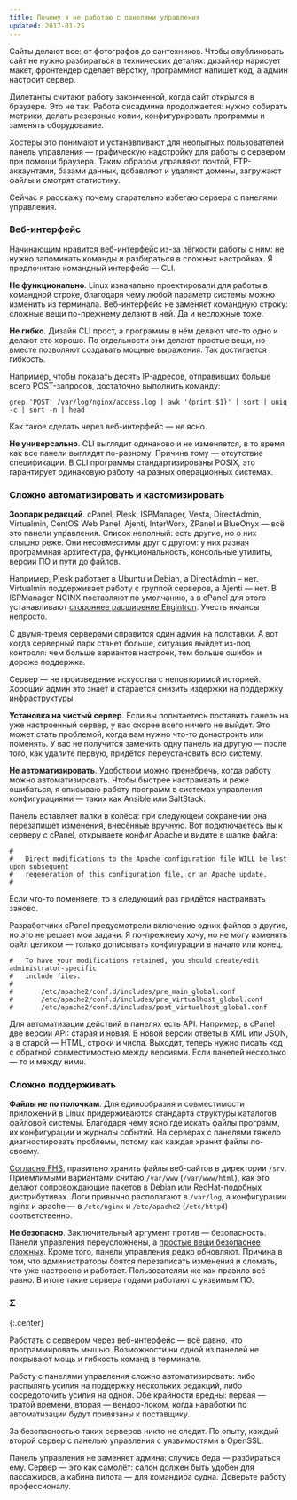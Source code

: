 ```yaml
---
title: Почему я не работаю с панелями управления
updated: 2017-01-25
---
```


Сайты делают все: от фотографов до сантехников. Чтобы опубликовать сайт не нужно разбираться в технических деталях: дизайнер нарисует макет, фронтендер сделает вёрстку, программист напишет код, а админ настроит сервер.

Дилетанты считают работу законченной, когда сайт открылся в браузере. Это не так. Работа сисадмина продолжается: нужно собирать метрики, делать резервные копии, конфигурировать программы и заменять оборудование.

Хостеры это понимают и устанавливают для неопытных пользователей панель управления — графическую надстройку для работы с сервером при помощи браузера. Таким образом управляют почтой, FTP-аккаунтами, базами данных, добавляют и удаляют домены, загружают файлы и смотрят статистику.

Сейчас я расскажу почему старательно избегаю сервера с панелями управления.

### Веб-интерфейс

Начинающим нравится веб-интерфейс из-за лёгкости работы с ним: не нужно запоминать команды и разбираться в сложных настройках. Я предпочитаю командный интерфейс — CLI.

**Не функционально**. Linux изначально проектировали для работы в командной строке, благодаря чему любой параметр системы можно изменить из терминала. Веб-интерфейс не заменяет командную строку: сложные вещи по-прежнему делают в ней. Да и несложные тоже.

**Не гибко**. Дизайн CLI прост, а программы в нём делают что-то одно и делают это хорошо. По отдельности они делают простые вещи, но вместе позволяют создавать мощные выражения. Так достигается гибкость.

Например, чтобы показать десять IP-адресов, отправивших больше всего POST-запросов, достаточно выполнить команду:
```
grep 'POST' /var/log/nginx/access.log | awk '{print $1}' | sort | uniq -c | sort -n | head
```
Как такое сделать через веб-интерфейс — не ясно.

**Не универсально**. CLI выглядит одинаково и не изменяется, в то время как все панели выглядят по-разному. Причина тому — отсутствие спецификации. В CLI программы стандартизированы POSIX, это гарантирует одинаковую работу на разных операционных системах.

### Сложно автоматизировать и кастомизировать

**Зоопарк редакций**. cPanel, Plesk, ISPManager, Vesta, DirectAdmin, Virtualmin, CentOS Web Panel, Ajenti, InterWorx, ZPanel и BlueOnyx — всё это панели управления. Список неполный: есть другие, но о них слышно реже. Они несовместимы друг с другом: у них разная программная архитектура, функциональность, консольные утилиты, версии ПО и пути до файлов.

Например, Plesk работает в Ubuntu и Debian, а DirectAdmin – нет. Virtualmin поддерживает работу с группой серверов, а Ajenti — нет. В ISPManager NGINX поставляют по умолчанию, а в cPanel для этого устанавливают [стороннее расширение Engintron](https://engintron.com). Учесть нюансы непросто.

С двумя-тремя серверами справится один админ на полставки. А вот когда серверный парк станет больше, ситуация выйдет из-под контроля: чем больше вариантов настроек, тем больше ошибок и дороже поддержка.

Сервер — не произведение искусства с неповторимой историей. Хороший админ это знает и старается снизить издержки на поддержку инфраструктуры.

**Установка на чистый сервер**. Если вы попытаетесь поставить панель на уже настроенный сервер, у вас скорее всего ничего не выйдет. Это может стать проблемой, когда вам нужно что-то донастроить или поменять. У вас не получится заменить одну панель на другую — после того, как удалите первую, придётся переустановить всю систему.

**Не автоматизировать**. Удобством можно пренебречь, когда работу можно автоматизировать. Чтобы быстрее настраивать и реже ошибаться, я описываю работу программ в системах управления конфигурациями — таких как Ansible или SaltStack.

Панель вставляет палки в колёса: при следующем сохранении она перезапишет изменения, внесённые вручную. Вот подключаетесь вы к серверу с cPanel, открываете конфиг Apache и видите в шапке файла:

```
#
#   Direct modifications to the Apache configuration file WILL be lost upon subsequent
#   regeneration of this configuration file, or an Apache update.
#
```

Если что-то поменяете, то в следующий раз придётся настраивать заново.

Разработчики cPanel предусмотрели включение одних файлов в другие, но это не решает мои задачи. Я по-прежнему хочу, но не могу изменять файл целиком — только дописывать конфигурации в начало или конец.

```
#   To have your modifications retained, you should create/edit administrator-specific
#   include files:
#
#       /etc/apache2/conf.d/includes/pre_main_global.conf
#       /etc/apache2/conf.d/includes/pre_virtualhost_global.conf
#       /etc/apache2/conf.d/includes/post_virtualhost_global.conf
```

Для автоматизации действий в панелях есть API. Например, в cPanel две версии API: старая и новая. В новой версии ответы в XML или JSON, а в старой — HTML, строки и числа. Выходит, теперь нужно писать код с обратной совместимостью между версиями. Если панелей несколько — то и между ними.

### Сложно поддерживать

**Файлы не по полочкам**. Для единообразия и совместимости приложений в Linux придерживаются стандарта структуры каталогов файловой системы. Благодаря нему ясно где искать файлы программ, их конфигурации и журналы событий. На серверах с панелями тяжело диагностировать проблемы, потому как каждая хранит файлы по-своему.

[Согласно FHS](http://refspecs.linuxfoundation.org/FHS_3.0/fhs/ch03s17.html), правильно хранить файлы веб-сайтов в директории `/srv`. Приемлимыми вариантами считаю `/var/www` (`/var/www/html`), как это делают сопровождающие пакетов в Debian или RedHat-подобных дистрибутивах. Логи привычно располагают в `/var/log`, а конфигурации nginx и apache — в `/etc/nginx` и `/etc/apache2` (`/etc/httpd`) соответственно.

**Не безопасно**. Заключительный аргумент против — безопасность. Панели управления переусложнены, а [простые вещи безопаснее сложных](http://www.techrepublic.com/blog/it-security/simplifying-systems-is-the-best-security/). Кроме того, панели управления редко обновляют. Причина в том, что администраторы боятся перезаписать изменения и сломать, что уже настроено и работает. Пользователям же как правило всё равно. В итоге такие сервера годами работают с уязвимым ПО.

### Σ
{:.center}

Работать с сервером через веб-интерфейс — всё равно, что программировать мышью. Возможности ни одной из панелей не покрывают мощь и гибкость команд в терминале.

Работу с панелями управления сложно автоматизировать: либо распылять усилия на поддержку нескольких редакций, либо сосредоточить усилия на одной. Обе крайности вредны: первая — тратой времени, вторая — вендор-локом, когда наработки по автоматизации будут привязаны к поставщику.

За безопасностью таких серверов никто не следит. По опыту, каждый второй сервер с панелью управления с уязвимостями в OpenSSL.

Панель управления не заменяет админа: случись беда — разбираться ему. Сервер — это как самолёт: салон должен быть удобен для пассажиров, а кабина пилота — для командира судна. Доверьте работу профессионалу.
